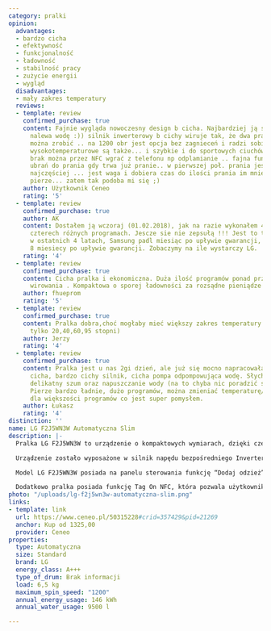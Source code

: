 ```yaml
---
category: pralki
opinion:
  advantages:
  - bardzo cicha
  - efektywność
  - funkcjonalność
  - ładowność
  - stabilność pracy
  - zużycie energii
  - wygląd
  disadvantages:
  - mały zakres temperatury
  reviews:
  - template: review
    confirmed_purchase: true
    content: Fajnie wygląda nowoczesny design b cicha. Najbardziej ją słychać jak
      nalewa wodę :)) silnik inwerterowy b cichy wiruje tak, że dwa prania dziennie
      można zrobić .. na 1200 obr jest opcja bez zagnieceń i radzi sobie. Programy
      wysokotemperaturowe są także... i szybkie i do sportowych ciuchów, a to czego
      brak można przez NFC wgrać z telefonu np odplamianie .. fajna funkcja dodawania
      ubrań do prania gdy trwa już pranie.. w pierwszej poł. prania jest to możliwe
      najczęściej ... jest waga i dobiera czas do ilości prania im mnie tym szybciej
      pierze... zatem tak podoba mi się ;)
    author: Użytkownik Ceneo
    rating: '5'
  - template: review
    confirmed_purchase: true
    author: AK
    content: Dostałem ją wczoraj (01.02.2018), jak na razie wykonałem 4 prania na
      czterech różnych programach. Jescze sie nie zepsułą !!! Jest to trzecia pralka
      w ostatnich 4 latach, Samsung padl miesiąc po upływie gwarancji, a Electrolux
      8 miesiecy po upływie gwarancji. Zobaczymy na ile wystarczy LG.
    rating: '4'
  - template: review
    confirmed_purchase: true
    content: Cicha pralka i ekonomiczna. Duża ilość programów ponad przeciętna prędkość
      wirowania . Kompaktowa o sporej ładowności za rozsądne pieniądze
    author: fhueprom
    rating: '5'
  - template: review
    confirmed_purchase: true
    content: Pralka dobra,choć mogłaby mieć większy zakres temperatury prania (ma
      tylko 20,40,60,95 stopni)
    author: Jerzy
    rating: '4'
  - template: review
    confirmed_purchase: true
    content: Pralka jest u nas 2gi dzień, ale już się mocno napracowała. Jest rzeczywiście
      cicha, bardzo cichy silnik, cicha pompa odpompowująca wodę. Słychać jedynie
      delikatny szum oraz napuszczanie wody (na to chyba nic poradzić się nie da).
      Pierze bardzo ładnie, dużo programów, można zmieniać temperaturę/prędkość wirowania
      dla większości programów co jest super pomysłem.
    author: Łukasz
    rating: '4'
distinction: ''
name: LG F2J5WN3W Automatyczna Slim
description: |-
  Pralka LG F2J5WN3W to urządzenie o kompaktowych wymiarach, dzięki czemu sprawdzi się idealnie w małych mieszkaniach dla niedużej ilości mieszkańców. Posiada najwyższą klasę energetyczną A+++, z tego względu pranie jest zarówno ekonomiczne, jak i ekologiczne, jako że odbywa się przy wykorzystaniu minimalnej ilości energii. Roczne zużycie energii wynosi dla tego modelu 146 kWh.

  Urządzenie zostało wyposażone w silnik napędu bezpośredniego Inverter Direct Drive. Jest to jeden z najlepszych modeli dostępnych na rynku, charakteryzujący się cichą i niezawodną pracą. Dzięki temu odgłosy generowane zarówno podczas prania, jak i wirowania są praktycznie niesłyszalne, co wpływa na komfort domowników i sąsiadów. Producent objął wszystkie części pralki standardową 10 letnią gwarancją.

  Model LG F2J5WN3W posiada na panelu sterowania funkcję “Dodaj odzież”, dzięki któremu możliwe jest dołożenie ubrań w dowolnym momencie procesu. Użytkownik może więc w każdej chwili wrzucić do prania przeoczoną wcześniej bluzkę, czy skarpetkę. Funkcja dostępna jest dla każdego programu piorącego i umożliwia dodawanie każdego rodzaju odzieży od bielizny przez swetry aż po kurtki. Drzwiczki otwierają się w ciągu zaledwie trzech sekund od naciśnięcia odpowiedniego przycisku.

  Dodatkowo pralka posiada funkcję Tag On NFC, która pozwala użytkownikowi pobranie nowych programów piorących na swojego smartfona. Pamięć pralki mieści aż dwadzieścia dodatkowych pozycji, które aktualizowane są automatycznie raz w roku. Ponadto w przypadku wystąpienia drobnych problemów z urządzeniem, funkcja podpowiada użytkownikowi szybkie i łatwe rozwiązania, zanim staną się one poważną usterką.
photo: "/uploads/lg-f2j5wn3w-automatyczna-slim.png"
links:
- template: link
  url: https://www.ceneo.pl/50315228#crid=357429&pid=21269
  anchor: Kup od 1325,00
  provider: Ceneo
properties:
  type: Automatyczna
  size: Standard
  brand: LG
  energy_class: A+++
  type_of_drum: Brak informacji
  load: 6,5 kg
  maximum_spin_speed: "1200"
  annual_energy_usage: 146 kWh
  annual_water_usage: 9500 l

---
```

